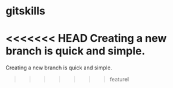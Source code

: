 # gitskills
<<<<<<< HEAD
Creating a new branch is quick and simple.
=======
Creating a new branch is quick and simple.

>>>>>>> featurel

